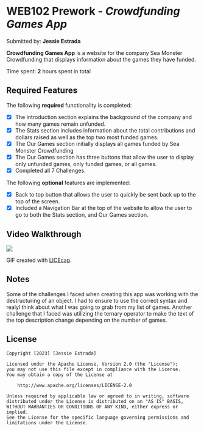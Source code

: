 # WEB102 Prework - *Crowdfunding Games App*

Submitted by: **Jessie Estrada**

**Crowdfunding Games App** is a website for the company Sea Monster Crowdfunding that displays information about the games they have funded.

Time spent: **2** hours spent in total

## Required Features 

The following **required** functionality is completed:

* [x] The introduction section explains the background of the company and how many games remain unfunded.
* [x] The Stats section includes information about the total contributions and dollars raised as well as the top two most funded games.
* [x] The Our Games section initially displays all games funded by Sea Monster Crowdfunding
* [x] The Our Games section has three buttons that allow the user to display only unfunded games, only funded games, or all games.
* [x] Completed all 7 Challenges.

The following **optional** features are implemented:

* [x] Back to top button that allows the user to quickly be sent back up to the top of the screen.
* [x] Included a Navigation Bar at the top of the website to allow the user to go to both the Stats section, and Our Games section.

## Video Walkthrough
![](https://github.com/JessieEstrada/CodePath-Web102-Project-1/blob/main/CommunityBoard.gif)

<!-- Replace this with whatever GIF tool you used! -->
GIF created with [LICEcap](https://www.cockos.com/licecap/).
<!-- Recommended tools:
[Kap](https://getkap.co/) for macOS
[ScreenToGif](https://www.screentogif.com/) for Windows
[peek](https://github.com/phw/peek) for Linux. -->

## Notes

Some of the challenges I faced when creating this app was working with the destructuring of an object. I had to ensure to use the correct syntax and realyl think about what I was going to grab from my list of games. Another challenge that I faced was utilizing the ternary operator to make the text of the top description change depending on the number of games.

## License

    Copyright [2023] [Jessie Estrada]

    Licensed under the Apache License, Version 2.0 (the "License");
    you may not use this file except in compliance with the License.
    You may obtain a copy of the License at

        http://www.apache.org/licenses/LICENSE-2.0

    Unless required by applicable law or agreed to in writing, software
    distributed under the License is distributed on an "AS IS" BASIS,
    WITHOUT WARRANTIES OR CONDITIONS OF ANY KIND, either express or implied.
    See the License for the specific language governing permissions and
    limitations under the License.
